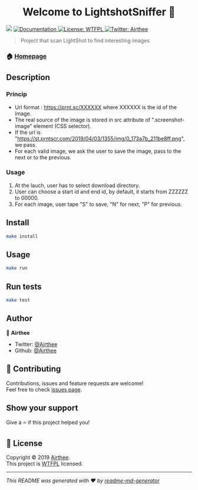 <h1 align="center">Welcome to LightshotSniffer 👋</h1>
<p>
  <img src="https://img.shields.io/badge/version-0.0.1-blue.svg?cacheSeconds=2592000" />
  <a href="https://github.com/Airthee/LightshotSniffer">
    <img alt="Documentation" src="https://img.shields.io/badge/documentation-yes-brightgreen.svg" target="_blank" />
  </a>
  <a href="http://www.wtfpl.net/">
    <img alt="License: WTFPL" src="https://img.shields.io/badge/License-WTFPL-yellow.svg" target="_blank" />
  </a>
  <a href="https://twitter.com/Airthee">
    <img alt="Twitter: Airthee" src="https://img.shields.io/twitter/follow/Airthee.svg?style=social" target="_blank" />
  </a>
</p>

> Project that scan LightShot to find interesting images

### 🏠 [Homepage](https://github.com/Airthee/LightshotSniffer)

## Description

### Princip

* Url format : https://prnt.sc/XXXXXX where XXXXXX is the id of the image.
* The real source of the image is stored in src attribute of ".screenshot-image" element (CSS selector).
* If the url is "https://st.prntscr.com/2019/04/03/1355/img/0_173a7b_211be8ff.png", we pass.
* For each valid image, we ask the user to save the image, pass to the next or to the previous.

### Usage

1. At the lauch, user has to select download directory.
2. User can choose a start id and end id, by default, it starts from ZZZZZZ to 00000.
3. For each image, user tape "S" to save, "N" for next, "P" for previous.


## Install

```sh
make install
```

## Usage

```sh
make run
```

## Run tests

```sh
make test
```

## Author

👤 **Airthee**

* Twitter: [@Airthee](https://twitter.com/Airthee)
* Github: [@Airthee](https://github.com/Airthee)

## 🤝 Contributing

Contributions, issues and feature requests are welcome!<br />Feel free to check [issues page](https://github.com/Airthee/LightshotSniffer/issues/new).

## Show your support

Give a ⭐️ if this project helped you!

## 📝 License

Copyright © 2019 [Airthee](https://github.com/Airthee).<br />
This project is [WTFPL](http://www.wtfpl.net/) licensed.

***
_This README was generated with ❤️ by [readme-md-generator](https://github.com/kefranabg/readme-md-generator)_